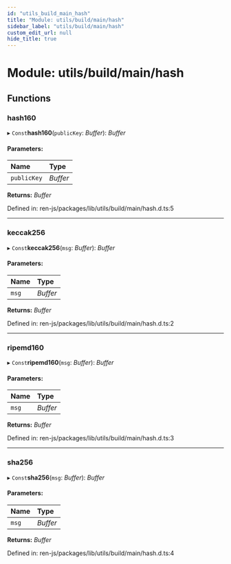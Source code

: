 ```yaml
---
id: "utils_build_main_hash"
title: "Module: utils/build/main/hash"
sidebar_label: "utils/build/main/hash"
custom_edit_url: null
hide_title: true
---
```


# Module: utils/build/main/hash

## Functions

### hash160

▸ `Const`**hash160**(`publicKey`: *Buffer*): *Buffer*

#### Parameters:

Name | Type |
:------ | :------ |
`publicKey` | *Buffer* |

**Returns:** *Buffer*

Defined in: ren-js/packages/lib/utils/build/main/hash.d.ts:5

___

### keccak256

▸ `Const`**keccak256**(`msg`: *Buffer*): *Buffer*

#### Parameters:

Name | Type |
:------ | :------ |
`msg` | *Buffer* |

**Returns:** *Buffer*

Defined in: ren-js/packages/lib/utils/build/main/hash.d.ts:2

___

### ripemd160

▸ `Const`**ripemd160**(`msg`: *Buffer*): *Buffer*

#### Parameters:

Name | Type |
:------ | :------ |
`msg` | *Buffer* |

**Returns:** *Buffer*

Defined in: ren-js/packages/lib/utils/build/main/hash.d.ts:3

___

### sha256

▸ `Const`**sha256**(`msg`: *Buffer*): *Buffer*

#### Parameters:

Name | Type |
:------ | :------ |
`msg` | *Buffer* |

**Returns:** *Buffer*

Defined in: ren-js/packages/lib/utils/build/main/hash.d.ts:4
